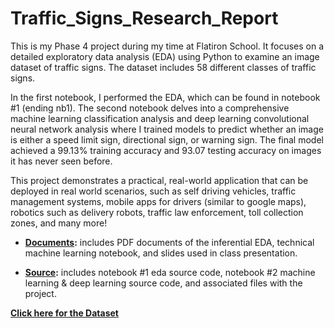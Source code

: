 ﻿# Traffic_Signs_Research_Report

This is my Phase 4 project during my time at Flatiron School. It focuses on a detailed exploratory data analysis (EDA) using Python to examine an image dataset of traffic signs. The dataset includes 58 different classes of traffic signs.

In the first notebook, I performed the EDA, which can be found in notebook #1 (ending nb1). The second notebook delves into a comprehensive machine learning classification analysis and deep learning convolutional neural network analysis where I trained models to predict whether an image is either a speed limit sign, directional sign, or warning sign. The final model achieved a 99.13% training accuracy and 93.07 testing accuracy on images it has never seen before.

This project demonstrates a practical, real-world application that can be deployed in real world scenarios, such as self driving vehicles, traffic management systems, mobile apps for drivers (similar to google maps), robotics such as delivery robots, traffic law enforcement, toll collection zones, and many more!

- **[Documents](./documents):** includes PDF documents of the inferential EDA, technical machine learning notebook, and slides used in class presentation.

- **[Source](./source):** includes notebook #1 eda source code, notebook #2 machine learning & deep learning source code, and associated files with the project.

**[Click here for the Dataset](https://www.kaggle.com/datasets/ahemateja19bec1025/traffic-sign-dataset-classification/data?select=labels.csv)**
